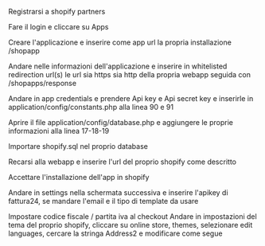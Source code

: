 Registrarsi a shopify partners

Fare il login e cliccare su Apps

Creare l'applicazione e inserire come app url la propria installazione /shopapp

Andare nelle informazioni dell'applicazione e inserire in whitelisted redirection url(s) le url sia https sia http della propria webapp seguida con /shopapps/response

Andare in app credentials e prendere Api key e Api secret key e inserirle in application/config/constants.php alla linea 90 e 91

Aprire il file application/config/database.php e aggiungere le proprie informazioni alla linea 17-18-19

Importare shopify.sql nel proprio database 

Recarsi alla webapp e inserire l'url del proprio shopify come descritto

Accettare l'installazione dell'app in shopify

Andare in settings nella schermata successiva e inserire l'apikey di fattura24, se mandare l'email e il tipo di template da usare


Impostare codice fiscale / partita iva al checkout
Andare in impostazioni del tema del proprio shopify, cliccare su online store, themes, selezionare edit languages, cercare la stringa Address2 e modificare come segue
